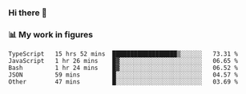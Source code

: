 ### Hi there 👋

### 📊 My work in figures

<!--START_SECTION:waka-->

```text
TypeScript   15 hrs 52 mins  ██████████████████▒░░░░░░   73.31 %
JavaScript   1 hr 26 mins    █▓░░░░░░░░░░░░░░░░░░░░░░░   06.65 %
Bash         1 hr 24 mins    █▓░░░░░░░░░░░░░░░░░░░░░░░   06.52 %
JSON         59 mins         █░░░░░░░░░░░░░░░░░░░░░░░░   04.57 %
Other        47 mins         █░░░░░░░░░░░░░░░░░░░░░░░░   03.69 %
```

<!--END_SECTION:waka-->
